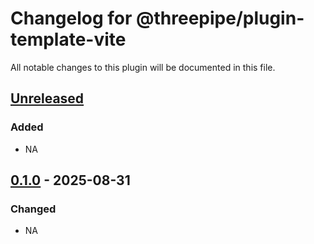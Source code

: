 # Changelog for @threepipe/plugin-template-vite

All notable changes to this plugin will be documented in this file.

[//]: # (The format is based on [Keep a Changelog]&#40;https://keepachangelog.com/en/1.1.0/&#41;, and this project adheres to [Semantic Versioning]&#40;https://semver.org/spec/v2.0.0.html&#41;.)

## [Unreleased]

### Added

- NA

## [0.1.0] - 2025-08-31

### Changed

- NA

[unreleased]: https://github.com/repalash/threepipe/tree/dev/plugins/template-vite
[0.1.0]: https://github.com/repalash/threepipe/releases/tag/@threepipe/plugin-template-vite-0.1.0

